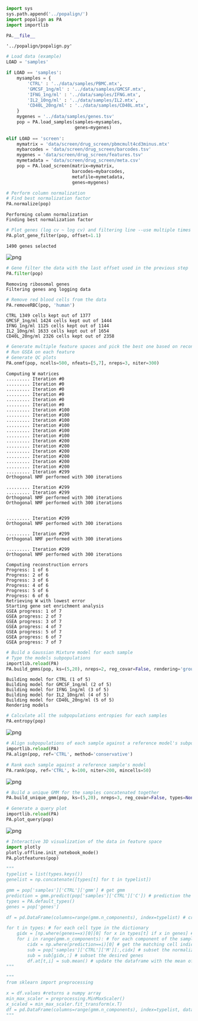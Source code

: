 

```python
import sys
sys.path.append('../popalign/')
import popalign as PA
import importlib
```


```python
PA.__file__
```




    '../popalign/popalign.py'




```python
# Load data (example)
LOAD = 'samples'

if LOAD == 'samples':
    mysamples = {
        'CTRL' : '../data/samples/PBMC.mtx',
        'GMCSF_1ng/ml' : '../data/samples/GMCSF.mtx',
        'IFNG_1ng/ml' : '../data/samples/IFNG.mtx',
        'IL2_10ng/ml' : '../data/samples/IL2.mtx',
        'CD40L_20ng/ml' : '../data/samples/CD40L.mtx',
    }
    mygenes = '../data/samples/genes.tsv'
    pop = PA.load_samples(samples=mysamples, 
                          genes=mygenes)
    
elif LOAD == 'screen':
    mymatrix = 'data/screen/drug_screen/pbmcmult4cd3minus.mtx'
    mybarcodes = 'data/screen/drug_screen/barcodes.tsv'
    mygenes = 'data/screen/drug_screen/features.tsv'
    mymetadata = 'data/screen/drug_screen/meta.csv'
    pop = PA.load_screen(matrix=mymatrix, 
                         barcodes=mybarcodes, 
                         metafile=mymetadata, 
                         genes=mygenes)
```


```python
# Perform column normalization
# Find best normalization factor
PA.normalize(pop)
```

    Performing column normalization
    Finding best normalization factor



```python
# Plot genes (log cv ~ log cv) and filtering line --use multiple times to find best offset (usually between .7 and 1.5)
PA.plot_gene_filter(pop, offset=1.1)
```

    1490 genes selected



![png](output_4_1.png)



```python
# Gene filter the data with the last offset used in the previous step
PA.filter(pop)
```

    Removing ribosomal genes
    Filtering genes ang logging data



```python
# Remove red blood cells from the data
PA.removeRBC(pop, 'human')
```

    CTRL 1349 cells kept out of 1377
    GMCSF_1ng/ml 1424 cells kept out of 1444
    IFNG_1ng/ml 1125 cells kept out of 1144
    IL2_10ng/ml 1633 cells kept out of 1654
    CD40L_20ng/ml 2326 cells kept out of 2358



```python
# Generate multiple feature spaces and pick the best one based on reconstruction error
# Run GSEA on each feature
# Generate QC plots
PA.onmf(pop, ncells=500, nfeats=[5,7], nreps=3, niter=300)
```

    Computing W matrices
    ......... Iteration #0
    ......... Iteration #0
    ......... Iteration #0
    ......... Iteration #0
    ......... Iteration #0
    ......... Iteration #0
    ......... Iteration #100
    ......... Iteration #100
    ......... Iteration #100
    ......... Iteration #100
    ......... Iteration #100
    ......... Iteration #100
    ......... Iteration #200
    ......... Iteration #200
    ......... Iteration #200
    ......... Iteration #200
    ......... Iteration #200
    ......... Iteration #200
    ......... Iteration #299
    Orthogonal NMF performed with 300 iterations
    
    ......... Iteration #299
    ......... Iteration #299
    Orthogonal NMF performed with 300 iterations
    Orthogonal NMF performed with 300 iterations
    
    
    ......... Iteration #299
    Orthogonal NMF performed with 300 iterations
    
    ......... Iteration #299
    Orthogonal NMF performed with 300 iterations
    
    ......... Iteration #299
    Orthogonal NMF performed with 300 iterations
    
    Computing reconstruction errors
    Progress: 1 of 6
    Progress: 2 of 6
    Progress: 3 of 6
    Progress: 4 of 6
    Progress: 5 of 6
    Progress: 6 of 6
    Retrieving W with lowest error
    Starting gene set enrichment analysis
    GSEA progress: 1 of 7
    GSEA progress: 2 of 7
    GSEA progress: 3 of 7
    GSEA progress: 4 of 7
    GSEA progress: 5 of 7
    GSEA progress: 6 of 7
    GSEA progress: 7 of 7



```python
# Build a Gaussian Mixture model for each sample
# Type the models subpopulations
importlib.reload(PA)
PA.build_gmms(pop, ks=(5,20), nreps=2, reg_covar=False, rendering='grouped', types=None)
```

    Building model for CTRL (1 of 5)
    Building model for GMCSF_1ng/ml (2 of 5)
    Building model for IFNG_1ng/ml (3 of 5)
    Building model for IL2_10ng/ml (4 of 5)
    Building model for CD40L_20ng/ml (5 of 5)
    Rendering models



```python
# Calculate all the subpopulations entropies for each samples
PA.entropy(pop)
```


![png](output_9_0.png)



```python
# Align subpopulations of each sample against a reference model's subpopulations
importlib.reload(PA)
PA.align(pop, ref='CTRL', method='conservative')
```


```python
# Rank each sample against a reference sample's model
PA.rank(pop, ref='CTRL', k=100, niter=200, mincells=50)
```


![png](output_11_0.png)



```python
# Build a unique GMM for the samples concatenated together
PA.build_unique_gmm(pop, ks=(5,20), nreps=3, reg_covar=False, types=None)
```


```python
# Generate a query plot
importlib.reload(PA)
PA.plot_query(pop)
```


![png](output_13_0.png)



```python
# Interactive 3D visualization of the data in feature space
import plotly
plotly.offline.init_notebook_mode()
PA.plotfeatures(pop)
```

```python
"""
typelist = list(types.keys())
genelist = np.concatenate([types[t] for t in typelist])

gmm = pop['samples']['CTRL']['gmm'] # get gmm
prediction = gmm.predict(pop['samples']['CTRL']['C']) # prediction the cells assignments for that sample
types = PA.default_types()
genes = pop['genes']

df = pd.DataFrame(columns=range(gmm.n_components), index=typelist) # create empty dataframe

for t in types: # for each cell type in the dictionary
    gidx = [np.where(genes==x)[0][0] for x in types[t] if x in genes] # get the indices of the valid genes for that cell type
    for i in range(gmm.n_components): # for each component of the sample
        cidx = np.where(prediction==i)[0] # get the matching cell indices
        sub = pop['samples']['CTRL']['M'][:,cidx] # subset the normalized data
        sub = sub[gidx,:] # subset the desired genes
        df.at[t,i] = sub.mean() # update the dataframe with the mean of those cells for those genes
"""
```


```python
"""
from sklearn import preprocessing

x = df.values #returns a numpy array
min_max_scaler = preprocessing.MinMaxScaler()
x_scaled = min_max_scaler.fit_transform(x.T)
df = pd.DataFrame(columns=range(gmm.n_components), index=typelist, data=x_scaled.T)
"""
```
